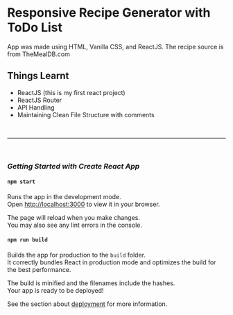 # Responsive Recipe Generator with ToDo List

App was made using HTML, Vanilla CSS, and ReactJS. The recipe source is from TheMealDB.com

## Things Learnt
- ReactJS (this is my first react project)
- ReactJS Router
- API Handling
- Maintaining Clean File Structure with comments
  
<br>

***
<br>

### <em> Getting Started with Create React App</em>

#### `npm start`

Runs the app in the development mode.\
Open [http://localhost:3000](http://localhost:3000) to view it in your browser.

The page will reload when you make changes.\
You may also see any lint errors in the console.

#### `npm run build`

Builds the app for production to the `build` folder.\
It correctly bundles React in production mode and optimizes the build for the best performance.

The build is minified and the filenames include the hashes.\
Your app is ready to be deployed!

See the section about [deployment](https://facebook.github.io/create-react-app/docs/deployment) for more information.